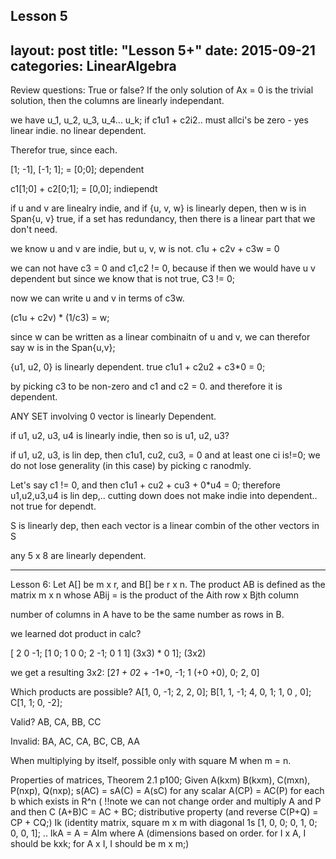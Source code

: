 Lesson 5 
---
layout: post
title:  "Lesson 5+"
date:   2015-09-21
categories: LinearAlgebra
---
Review questions:
True or false? If the only solution of Ax = 0 is the trivial solution, then the columns are linearly independant.

we have u_1, u_2, u_3, u_4... u_k;
if c1u1 + c2i2.. must allci's be zero - yes linear indie. no linear dependent.

Therefor true, since each.

[1; -1], [-1; 1]; = [0;0];
dependent

c1[1;0] + c2[0;1]; = [0,0];
indiependt

if u and v are linealry indie, and if {u, v, w} is linearly depen, then w is in Span{u, v}
true, if a set has redundancy, then there is a linear part that we don't need.

we know u and v are indie, but u, v, w is not.
c1u + c2v + c3w = 0

we can not have c3 = 0 and c1,c2 != 0,  because
if then we would have u v dependent but since we know that is not true, C3 != 0;

now we can write u and v in terms of c3w.

(c1u + c2v) * (1/c3) = w;

since w can be written as a linear combinaitn of u and v, we can therefor say w is in the Span{u,v};

{u1, u2, 0} is linearly dependent.
true 
c1u1 + c2u2 + c3*0 = 0;

by picking c3 to be non-zero and c1 and c2 = 0.
and therefore it is dependent.

ANY SET involving 0 vector is linearly Dependent.	

if u1, u2, u3, u4 is linearly indie, then so is u1, u2, u3?

if u1, u2, u3, is lin dep, then c1u1, cu2, cu3, = 0 and at least one ci is!=0;
we do not lose generality (in this case) by picking c ranodmly.

Let's say c1 != 0, and then
c1u1 + cu2 + cu3 + 0*u4 = 0;
therefore u1,u2,u3,u4 is lin dep,.. cutting down does not make indie into dependent.. not true for dependt. 

S is linearly dep, then each vector is a linear combin of the other vectors in S

any 5 x 8 are linearly dependent.

------------------------------------------------------

Lesson 6:
Let A[] be m x r, and B[] be r x n. The product AB is defined as the matrix m x n whose ABij = is the product of the Aith row x Bjth column

number of columns in A have to be the same number as rows in B.

we learned dot product in calc?

[ 2 0 -1; 			[1 0;
  1 0 0; 			 2 -1;
  0 1 1] (3x3) *  0 1]; (3x2)

we get a resulting 3x2:
[2*1 + 0*2 + -1*0, -1;
1 (+0 +0), 0;
2, 0]

Which products are possible?
A[1, 0, -1; 2, 2, 0]; B[1, 1, -1; 4, 0, 1; 1, 0 , 0]; C[1, 1; 0, -2];

Valid?
AB, CA, BB, CC

Invalid:
BA, AC, CA, BC, CB, AA

When multiplying by itself, possible only with square M[](mxn) when m  = n.

Properties of matrices, Theorem 2.1 p100; Given A(kxm) B(kxm), C(mxn), P(nxp), Q(nxp);
s(AC) = sA(C) = A(sC) for any scalar
A(CP) = AC(P) for each b which exists in R^n (
!!note we can not change order and multiply A and P and then C
(A+B)C = AC + BC; distributive property (and reverse C(P+Q) = CP + CQ;)
Ik (identity matrix, square m x m with  diagonal 1s [1, 0, 0; 0, 1, 0; 0, 0, 1]; .. 
IkA = A = AIm where A[](kxm) (dimensions based on order. for I x A, I should be kxk; for A x I, I should be m x m;)



